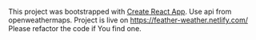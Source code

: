 This project was bootstrapped with [Create React App](https://github.com/facebook/create-react-app).
Use api from openweathermaps.
Project is live on https://feather-weather.netlify.com/
Please refactor the code if You find one.
